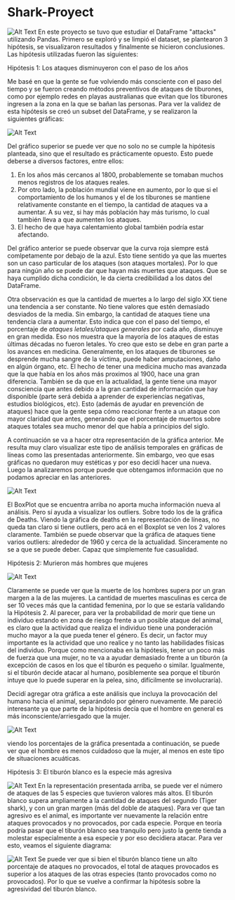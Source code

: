 # Shark-Proyect 
![Alt Text](tiburon.jpg)
En este proyecto se tuvo que estudiar el DataFrame "attacks" utilizando Pandas. Primero se exploró y se limpió el dataset, se plantearon 3 hipótesis, se visualizaron resultados y finalmente se hicieron conclusiones. Las hipótesis utilizadas fueron las siguientes:

Hipótesis 1: Los ataques disminuyeron con el paso de los años

Me basé en que la gente se fue volviendo más consciente con el paso del tiempo y se fueron creando métodos preventivos de ataques de tiburones, como por ejemplo redes en playas australianas que evitan que los tiburones ingresen a la zona en la que se bañan las personas.
Para ver la validez de esta hipótesis se creó un subset del DataFrame, y se realizaron la siguientes gráficas:

![Alt Text](attacks_and_deaths.jpg)

Del gráfico superior se puede ver que no solo no se cumple la hipótesis planteada, sino que el resultado es prácticamente opuesto. Esto puede deberse a diversos factores, entre ellos: 
1) En los años más cercanos al 1800, probablemente se tomaban muchos menos registros de los ataques reales. 
2) Por otro lado, la población mundial viene en aumento, por lo que si el comportamiento de los humanos y el de los tiburones se mantiene relativamente constante en el tiempo, la cantidad de ataques va a aumentar. A su vez, si hay más población hay más turismo, lo cual también lleva a que aumenten los ataques.
3) El hecho de que haya calentamiento global también podría estar afectando.


Del gráfico anterior se puede observar que la curva roja siempre está comlpetamente por debajo de la azul. Esto tiene sentido ya que las muertes son un caso particular de los ataques (son ataques mortales). Por lo que para ningún año se puede dar que hayan más muertes que ataques. Que se haya cumplido dicha condición, le da cierta credibilidad a los datos del DataFrame. 

Otra observación es que la cantidad de muertes a lo largo del siglo XX tiene una tendencia a ser constante. No tiene valores que estén demasiado desviados de la media. Sin embargo, la cantidad de ataques tiene una tendencia clara a aumentar. Esto indica que con el paso del tiempo, el porcentaje de *ataques letales/ataques generales* por cada año, disminuye en gran medida. Eso nos muestra que la mayoría de los ataques de estas últimas décadas no fueron letales. Yo creo que esto se debe en gran parte a los avances en medicina. Generalmente, en los ataques de tiburones se desprende mucha sangre de la víctima, puede haber amputaciones, daño en algún órgano, etc. El hecho de tener una medicina mucho mas avanzada que la que había en los años más proximos al 1900, hace una gran diferencia. También se da que en la actualidad, la gente tiene una mayor consciencia que antes debido a la gran cantidad de información que hay disponible (parte será debida a aprender de experiencias negativas, estudios biológicos, etc). Esto (además de ayudar en prevención de ataques) hace que la gente sepa cómo reaccionar frente a un ataque con mayor claridad que antes, generando que el porcentaje de muertos sobre ataques totales sea mucho menor del que había a principios del siglo.

A continuación se va a hacer otra representación de la gráfica anterior. Me resulta muy claro visualizar este tipo de análisis temporales en gráficas de líneas como las presentadas anteriormente. Sin embargo, veo que esas gráficas no quedaron muy estéticas y por eso decidí hacer una nueva. Luego la analizaremos porque puede que obtengamos información que no podamos apreciar en las anteriores.  

![Alt Text](boxplot.jpg)

El BoxPlot que se encuentra arriba no aporta mucha información nueva al análisis. Pero sí ayuda a visualizar los outliers. Sobre todo los de la gráfica de Deaths. Viendo la gráfica de deaths en la representación de líneas, no queda tan claro si tiene outliers, pero acá en el Boxplot se ven los 2 valores claramente. También se puede observar que la gráfica de ataques tiene varios outliers: alrededor de 1960 y cerca de la actualidad. Sinceramente no se a que se puede deber. Capaz que simplemente fue casualidad.

Hipótesis 2: Murieron más hombres que mujeres

 ![Alt Text](fatalities_by_gender.jpg)


Claramente se puede ver que la muerte de los hombres supera por un gran margen a la de las mujeres. La cantidad de muertes masculinas es cerca de ser 10 veces más que la cantidad femenina, por lo que se estaría validando la Hipótesis 2. Al parecer, para ver la probabilidad de morir que tiene un individuo estando en zona de riesgo frente a un posible ataque del animal, es claro que la actividad que realiza el individuo tiene una ponderación mucho mayor a la que pueda tener el género. Es decir, un factor muy importante es la actividad que uno realice y no tanto las habilidades físicas del individuo. Porque como mencionaba en la hipótesis, tener un poco más de fuerza que una mujer, no te va a ayudar demasiado frente a un tiburón (a excepción de casos en los que el tiburón es pequeño o similar. Igualmente, si el tiburón decide atacar al humano, posiblemente sea porque el tiburón intuye que lo puede superar en la pelea, sino, difícilmente se involucraría). 

Decidí agregar otra gráfica a este análisis que incluya la provocación del humano hacia el animal, separándolo por género nuevamente. Me pareció interesante ya que parte de la hipótesis decía que el hombre en general es más inconsciente/arriesgado que la mujer.

 ![Alt Text](provoked_unprovoked_gender.jpg)

 viendo los porcentajes de la gráfica presentada a continuación, se puede ver que el hombre es menos cuidadoso que la mujer, al menos en este tipo de situaciones acuáticas.

 Hipótesis 3: El tiburón blanco es la especie más agresiva

 ![Alt Text](attacks_per_species.jpg)
 En la representación presentada arriba, se puede ver el número de ataques de las 5 especies que tuvieron valores más altos. El tiburón blanco supera ampliamente a la cantidad de ataques del segundo (Tiger shark), y con un gran margen (más del doble de ataques). Para ver que tan agresivo es el animal, es importante ver nuevamente la relación entre ataques provocados y no provocados, por cada especie. Porque en teoría podría pasar que el tiburón blanco sea tranquilo pero justo la gente tienda a molestar especialmente a esa especie y por eso decidiera atacar. Para ver esto, veamos el siguiente diagrama:

 ![Alt Text](provoked_unprovoked_species.jpg)
 Se puede ver que si bien el tiburón blanco tiene un alto porcentaje de ataques no provocados, el total de ataques provocados es superior a los ataques de las otras especies (tanto provocados como no provocados). Por lo que se vuelve a confirmar la hipótesis sobre la agresividad del tiburón blanco.


 
 




 